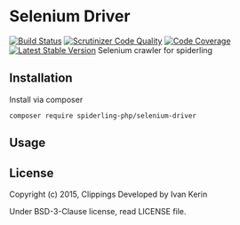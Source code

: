 Selenium Driver
===============

[![Build Status](https://travis-ci.org/spiderling-php/selenium-driver.svg?branch=master)](https://travis-ci.org/spiderling-php/selenium-driver)
[![Scrutinizer Code Quality](https://scrutinizer-ci.com/g/spiderling-php/selenium-driver/badges/quality-score.png?b=master)](https://scrutinizer-ci.com/g/spiderling-php/selenium-driver/?branch=master)
[![Code Coverage](https://scrutinizer-ci.com/g/spiderling-php/selenium-driver/badges/coverage.png?b=master)](https://scrutinizer-ci.com/g/spiderling-php/selenium-driver/?branch=master)
[![Latest Stable Version](https://poser.pugx.org/spiderling-php/selenium-driver/v/stable)](https://packagist.org/packages/spiderling-php/selenium-driver)
Selenium crawler for spiderling

Installation
------------

Install via composer

```
composer require spiderling-php/selenium-driver
```

Usage
-----

License
-------

Copyright (c) 2015, Clippings Developed by Ivan Kerin

Under BSD-3-Clause license, read LICENSE file.
